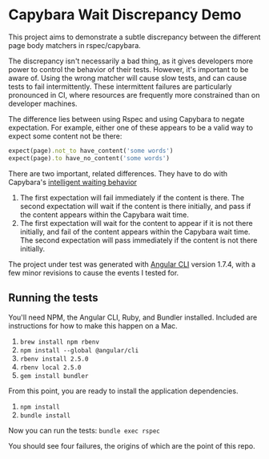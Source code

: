 # Capybara Wait Discrepancy Demo

This project aims to demonstrate a subtle discrepancy
between the different page body matchers in rspec/capybara.

The discrepancy isn't necessarily a bad thing,
as it gives developers more power to control the behavior of their tests.
However, it's important to be aware of.
Using the wrong matcher will cause slow tests,
and can cause tests to fail intermittently.
These intermittent failures are particularly pronounced in CI,
where resources are frequently more constrained than on developer machines.

The difference lies between using Rspec and using Capybara to
negate expectation.
For example, either one of these appears to be a valid way to expect
some content not be there:
```ruby
expect(page).not_to have_content('some words')
expect(page).to have_no_content('some words')
```
There are two important, related differences.
They have to do with Capybara's
[intelligent waiting behavior](https://github.com/teamcapybara/capybara#asynchronous-javascript-ajax-and-friends)
1. The first expectation will fail immediately if the content is there.
  The second expectation will wait if the content is there initially,
  and pass if the content appears within the Capybara wait time.
1. The first expectation will wait for the content to appear
  if it is not there initially,
  and fail of the content appears within the Capybara wait time.
  The second expectation will pass immediately if the content is not there
  initially.

The project under test was generated with
[Angular CLI](https://github.com/angular/angular-cli) 
version 1.7.4, with a few minor revisions to cause the events I tested for.

## Running the tests

You'll need NPM, the Angular CLI, Ruby, and Bundler installed.
Included are instructions for how to make this happen on a Mac.

1. `brew install npm rbenv`
1. `npm install --global @angular/cli`
1. `rbenv install 2.5.0`
1. `rbenv local 2.5.0`
1. `gem install bundler`

From this point,
you are ready to install the application dependencies.

1. `npm install`
1. `bundle install`

Now you can run the tests: `bundle exec rspec`

You should see four failures, the origins of which are the point of this repo.
